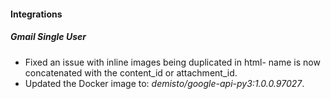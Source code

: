
#### Integrations

##### Gmail Single User

- Fixed an issue with inline images being duplicated in html- name is now concatenated with the content_id or attachment_id.
- Updated the Docker image to: *demisto/google-api-py3:1.0.0.97027*.

